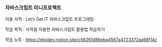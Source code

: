 ### 자바스크립트 미니프로젝트

이용 서적 : Let’s Get IT 자바스크립트 프로그래밍

학습 목적 : 서적을 이용한 자바스크립트 활용법 학습하기

학습 노트 : https://ebjjdev.notion.site/c56261d86eba4567a4723372aa68f14c
